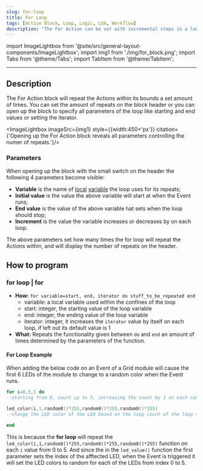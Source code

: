 ```yaml
---
slug: for-loop
title: For Loop
tags: [Action Block, Loop, Logic, LUA, Workflow]
description: "The For Action can be set with incremental steps in a loop."
---
```


import ImageLightbox from '@site/src/general-layout-components/ImageLightbox';
import img1 from './img/for_block.png';
import Tabs from '@theme/Tabs';
import TabItem from '@theme/TabItem';

---

<Tabs queryString="tab">
<TabItem value="About For Loop" label="About For Loop" default>

## Description

The For Action block will repeat the Actions within its bounds a set amount of times. You can set the amount of repeats on the block header or you can open up the block to specify all parameters of the loop like starting and end values or setting the iterator.

<ImageLightbox imageSrc={img1} style={{width:450+'px'}} citation={'Opening up the For Action block reveals all parameters controlling the numer of repeats.'}/>

### Parameters

When opening up the block with the small switch on the header the following 4 parameters become visible:

- **Variable** is the name of [local](/docs/wiki/actions/variables/local-variables.md) [variable](/docs/wiki/more/element-referencing.md) the loop uses for its repeats;
- **Initial value** is the value the above variable will start at when the Event runs;
- **End value** is the value of the above variable hat sets when the loop should stop;
- **Increment** is the value the variable increases or decreases by on each loop.

The above parameters set how many times the for loop will repeat the Actions within, and will display the number of repeats on the header.

</TabItem>
<TabItem value="Reference Manual Entry" label="Reference Manual Entry">

## How to program

### for loop | for

- **How:** `for variable=start, end, iterator do stuff_to_be_repeated end`
  - variable: a local variable used within the confines of the loop
  - start: integer, the starting value of the loop variable
  - end: integer, the ending value of the loop variable
  - iterator: integer, it increases the `iterator` value by itself on each loop, if left out its default value is 1
- **What:** Repeats the functionality given between `do` and `end` an amount of times determined by the parameters of the function.

#### For Loop Example

When adding the below code on an Event of a Grid module will cause the first 6 LEDs of the module to change to a random color when the Event runs.

```lua
for i=0,5,1 do
--starting from 0, count up to 5, increasing the count by 1 on each completed loop

led_color(i,1,random8()*255,random8()*255,random8()*255)
--change the LED color of the LED based on the loop count of the loop to random

end
```

This is because the **for loop** will repeat the `led_color(i,1,random8()*255,random8()*255,random8()*255)` function on each `i` value from 0 to 5. And since the in the `led_value()` function the first parameter sets the index of the afftected LED, when the Event is triggered it will set the LED colors to random for each of the LEDs from index 0 to 5.

</TabItem>
</Tabs>
